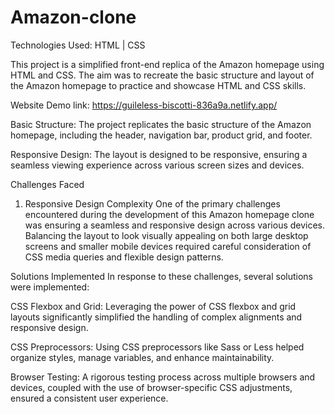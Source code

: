 # Amazon-clone

Technologies Used:
HTML |
CSS

This project is a simplified front-end replica of the Amazon homepage using HTML and CSS. The aim was to recreate the basic structure and layout of the Amazon homepage to practice and showcase HTML and CSS skills.


Website Demo link: https://guileless-biscotti-836a9a.netlify.app/

Basic Structure: The project replicates the basic structure of the Amazon homepage, including the header, navigation bar, product grid, and footer.

Responsive Design: The layout is designed to be responsive, ensuring a seamless viewing experience across various screen sizes and devices.

Challenges Faced
1. Responsive Design Complexity
One of the primary challenges encountered during the development of this Amazon homepage clone was ensuring a seamless and responsive design across various devices. Balancing the layout to look visually appealing on both large desktop screens and smaller mobile devices required careful consideration of CSS media queries and flexible design patterns.

Solutions Implemented
In response to these challenges, several solutions were implemented:

CSS Flexbox and Grid: Leveraging the power of CSS flexbox and grid layouts significantly simplified the handling of complex alignments and responsive design.

CSS Preprocessors: Using CSS preprocessors like Sass or Less helped organize styles, manage variables, and enhance maintainability.

Browser Testing: A rigorous testing process across multiple browsers and devices, coupled with the use of browser-specific CSS adjustments, ensured a consistent user experience.

